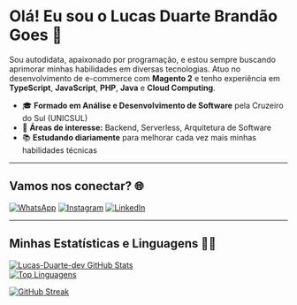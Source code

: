 # Olá! Eu sou o Lucas Duarte Brandão Goes 👋

Sou autodidata, apaixonado por programação, e estou sempre buscando aprimorar minhas habilidades em diversas tecnologias. Atuo no desenvolvimento de e-commerce com **Magento 2** e tenho experiência em **TypeScript**, **JavaScript**, **PHP**, **Java** e **Cloud Computing**.

- 🎓 **Formado em Análise e Desenvolvimento de Software** pela Cruzeiro do Sul (UNICSUL)
- 🚀 **Áreas de interesse:** Backend, Serverless, Arquitetura de Software
- 📚 **Estudando diariamente** para melhorar cada vez mais minhas habilidades técnicas

---

## Vamos nos conectar? 🌐

[![WhatsApp](https://img.shields.io/badge/WhatsApp-25D366?style=for-the-badge&logo=whatsapp&logoColor=white)]([https://wa.link/w2deqn](https://api.whatsapp.com/send/?phone=5511958482979))
[![Instagram](https://img.shields.io/badge/-Instagram-%23E4405F?style=for-the-badge&logo=instagram&logoColor=white)](https://www.instagram.com/lucasduarte_dev/)
[![LinkedIn](https://img.shields.io/badge/-LinkedIn-%230077B5?style=for-the-badge&logo=linkedin&logoColor=white)](https://www.linkedin.com/in/lucas-duarte-dev)

---

## Minhas Estatísticas e Linguagens 👨‍💻

[![Lucas-Duarte-dev GitHub Stats](https://github-readme-stats.vercel.app/api?username=Lucas-Duarte-dev&show_icons=true&theme=nightowl)](https://github.com/Lucas-Duarte-dev)  
[![Top Linguagens](https://github-readme-stats.vercel.app/api/top-langs/?username=Lucas-Duarte-dev&langs_count=6&theme=nightowl&layout=compact)](https://github.com/Lucas-Duarte-dev)

[![GitHub Streak](https://github-readme-streak-stats.herokuapp.com?user=Lucas-Duarte-dev&theme=nightowl)](https://git.io/streak-stats)

